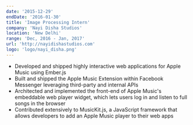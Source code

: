 ```yaml
---
date: '2015-12-29'
endDate: '2016-01-30'
title: 'Image Processing Intern'
company: 'Nayi Disha Studios'
location: 'New Delhi'
range: 'Dec, 2016 - Jan, 2017'
url: 'http://nayidishastudios.com'
logo: 'logo/nayi_disha.png'
---
```


- Developed and shipped highly interactive web applications for Apple Music using Ember.js
- Built and shipped the Apple Music Extension within Facebook Messenger leveraging third-party and internal APIs
- Architected and implemented the front-end of Apple Music's embeddable web player widget, which lets users log in and listen to full songs in the browser
- Contributed extensively to MusicKit.js, a JavaScript framework that allows developers to add an Apple Music player to their web apps